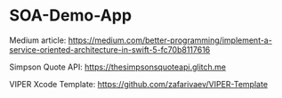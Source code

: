 # SOA-Demo-App

Medium article: https://medium.com/better-programming/implement-a-service-oriented-architecture-in-swift-5-fc70b8117616

Simpson Quote API: https://thesimpsonsquoteapi.glitch.me

VIPER Xcode Template: https://github.com/zafarivaev/VIPER-Template
